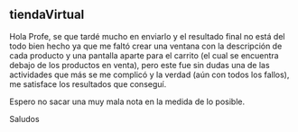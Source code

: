 ## tiendaVirtual

Hola Profe, se que tardé mucho en enviarlo y el resultado final no está del todo bien hecho ya que me faltó crear una ventana con la descripción de cada producto y una pantalla aparte para el carrito (el cual se encuentra debajo de los productos en venta), pero este fue sin dudas una de las actividades que más se me complicó y la verdad (aún con todos los fallos), me satisface los resultados que conseguí. 

Espero no sacar una muy mala nota en la medida de lo posible.

Saludos